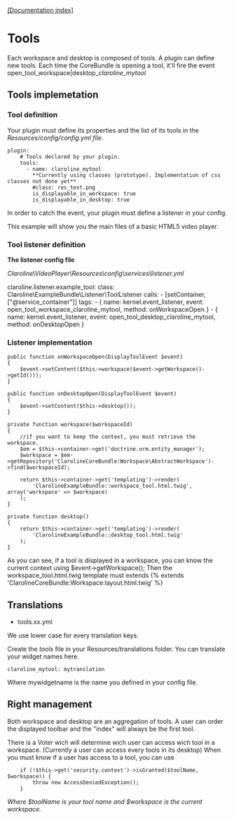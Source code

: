 [[Documentation index]][index_path]

[index_path]: ../index.md

# Tools

Each workspace and desktop is composed of tools. A plugin can define new tools.
Each time the CoreBundle is opening a tool, it'll fire the event
open_tool_workspace|desktop_*claroline_mytool*

## Tools implemetation

### Tool definition

Your plugin must define its properties and the list of its tools in the *Resources/config/config.yml file*.

    plugin:
        # Tools declared by your plugin.
        tools:
          - name: claroline_mytool
            **Currently using classes (prototype). Implementation of css classes not done yet**
            #class: res_text.png
            is_displayable_in_workspace: true
            is_displayable_in_desktop: true

In order to catch the event, your plugin must define a listener in your config.

This example will show you the main files of a basic HTML5 video player.

### Tool listener definition

**The listener config file**

*Claroline\VideoPlayer\Resources\config\services\listener.yml*

  claroline.listener.example_tool:
    class: Claroline\ExampleBundle\Listener\ToolListener
    calls:
      - [setContainer, ["@service_container"]]
    tags:
      - { name: kernel.event_listener, event: open_tool_workspace_claroline_mytool, method: onWorkspaceOpen }
      - { name: kernel.event_listener, event: open_tool_desktop_claroline_mytool, method: onDesktopOpen }

### Listener implementation

    public function onWorkspaceOpen(DisplayToolEvent $event)
    {
        $event->setContent($this->workspace($event->getWorkspace()->getId()));
    }

    public function onDesktopOpen(DisplayToolEvent $event)
    {
        $event->setContent($this->desktop());
    }

    private function workspace($workspaceId)
    {
        //if you want to keep the context, you must retrieve the workspace.
        $em = $this->container->get('doctrine.orm.entity_manager');
        $workspace = $em->getRepository('ClarolineCoreBundle:Workspace\AbstractWorkspace')->find($workspaceId);

        return $this->container->get('templating')->render(
            'ClarolineExampleBundle::workspace_tool.html.twig', array('workspace' => $workspace)
        );
    }

    private function desktop()
    {
        return $this->container->get('templating')->render(
            'ClarolineExampleBundle::desktop_tool.html.twig'
        );
    }

As you can see, if a tool is displayed in a workspace, you can know the current context
using $event->getWorkspace();
Then the workspace_tool.html.twig template must extends {% extends 'ClarolineCoreBundle:Workspace:layout.html.twig' %}

## Translations

* tools.xx.yml

We use lower case for every translation keys.

Create the *tools* file in your Resources/translations folder.
You can translate your widget names here.

    claroline_mytool: mytranslation

Where mywidgetname is the name you defined in your config file.

## Right management

Both workspace and desktop are an aggregation of tools.
A user can order the displayed toolbar and the "index" will always be the
first tool.

There is a Voter wich will determine wich user can access wich tool in a workspace.
(Currently a user can access every tools in its desktop)
When you must know if a user has access to a tool, you can use

        if (!$this->get('security.context')->isGranted($toolName, $workspace)) {
            throw new AccessDeniedException();
        }

*Where $toolName is your tool name and $workspace is the current workspace.*